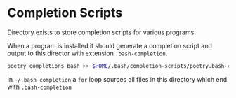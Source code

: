 # Completion Scripts

Directory exists to store completion scripts for various programs.

When a program is installed it should generate a completion script and output to this director with extension
`.bash-completion`.

```bash
poetry completions bash >> $HOME/.bash/completion-scripts/poetry.bash-completion
```

In `~/.bash_completion` a `for` loop sources all files in this directory which end with `.bash-completion`
